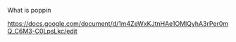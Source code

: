 What is poppin


https://docs.google.com/document/d/1m4ZeWxKJtnHAe1OMlQyhA3rPer0mQ_C6M3-C0LpsLkc/edit
